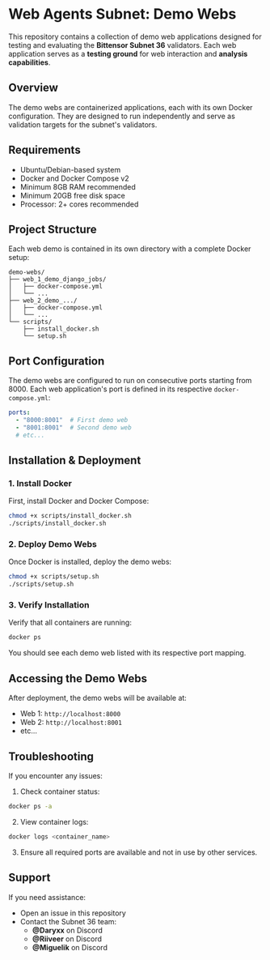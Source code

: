 # Web Agents Subnet: Demo Webs

This repository contains a collection of demo web applications designed for testing and evaluating the **Bittensor Subnet 36** validators. Each web application serves as a **testing ground** for web interaction and **analysis capabilities**.

## Overview

The demo webs are containerized applications, each with its own Docker configuration. They are designed to run independently and serve as validation targets for the subnet's validators.

## Requirements

- Ubuntu/Debian-based system
- Docker and Docker Compose v2
- Minimum 8GB RAM recommended
- Minimum 20GB free disk space
- Processor: 2+ cores recommended

## Project Structure

Each web demo is contained in its own directory with a complete Docker setup:
```
demo-webs/
├── web_1_demo_django_jobs/
│   ├── docker-compose.yml
│   └── ...
├── web_2_demo_.../
│   ├── docker-compose.yml
│   └── ...
└── scripts/
    ├── install_docker.sh
    └── setup.sh
```

## Port Configuration

The demo webs are configured to run on consecutive ports starting from 8000. Each web application's port is defined in its respective `docker-compose.yml`:

```yaml
ports:
  - "8000:8001"  # First demo web
  - "8001:8001"  # Second demo web
  # etc...
```

## Installation & Deployment

### 1. Install Docker

First, install Docker and Docker Compose:

```bash
chmod +x scripts/install_docker.sh
./scripts/install_docker.sh
```

### 2. Deploy Demo Webs

Once Docker is installed, deploy the demo webs:

```bash
chmod +x scripts/setup.sh
./scripts/setup.sh
```

### 3. Verify Installation

Verify that all containers are running:

```bash
docker ps
```

You should see each demo web listed with its respective port mapping.

## Accessing the Demo Webs

After deployment, the demo webs will be available at:
- Web 1: `http://localhost:8000`
- Web 2: `http://localhost:8001`
- etc...

## Troubleshooting

If you encounter any issues:

1. Check container status:
```bash
docker ps -a
```

2. View container logs:
```bash
docker logs <container_name>
```

3. Ensure all required ports are available and not in use by other services.

## Support

If you need assistance:
- Open an issue in this repository
- Contact the Subnet 36 team:
  - **@Daryxx** on Discord
  - **@Riiveer** on Discord
  - **@Miguelik** on Discord